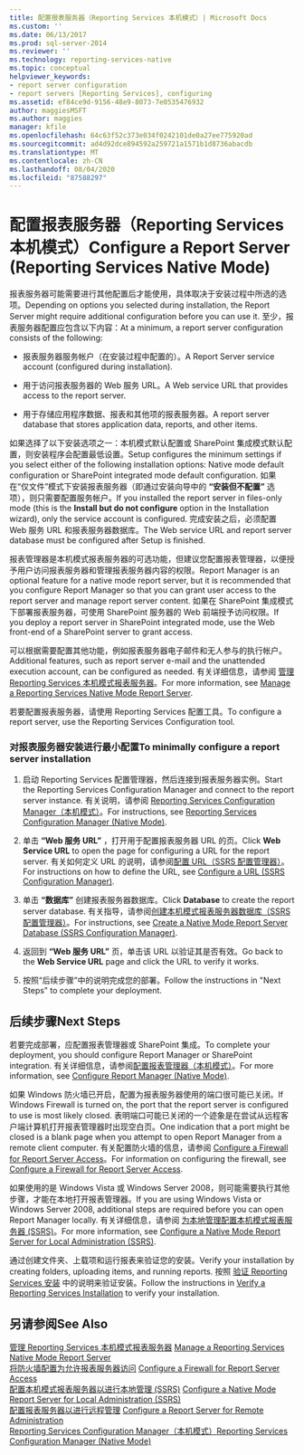 ```yaml
---
title: 配置报表服务器（Reporting Services 本机模式）| Microsoft Docs
ms.custom: ''
ms.date: 06/13/2017
ms.prod: sql-server-2014
ms.reviewer: ''
ms.technology: reporting-services-native
ms.topic: conceptual
helpviewer_keywords:
- report server configuration
- report servers [Reporting Services], configuring
ms.assetid: ef84ce9d-9156-48e9-8073-7e0535476932
author: maggiesMSFT
ms.author: maggies
manager: kfile
ms.openlocfilehash: 64c63f52c373e034f0242101de0a27ee775920ad
ms.sourcegitcommit: ad4d92dce894592a259721a1571b1d8736abacdb
ms.translationtype: MT
ms.contentlocale: zh-CN
ms.lasthandoff: 08/04/2020
ms.locfileid: "87588297"
---
```

# <a name="configure-a-report-server-reporting-services-native-mode"></a><span data-ttu-id="f9ff2-102">配置报表服务器（Reporting Services 本机模式）</span><span class="sxs-lookup"><span data-stu-id="f9ff2-102">Configure a Report Server (Reporting Services Native Mode)</span></span>
  <span data-ttu-id="f9ff2-103">报表服务器可能需要进行其他配置后才能使用，具体取决于安装过程中所选的选项。</span><span class="sxs-lookup"><span data-stu-id="f9ff2-103">Depending on options you selected during installation, the Report Server might require additional configuration before you can use it.</span></span> <span data-ttu-id="f9ff2-104">至少，报表服务器配置应包含以下内容：</span><span class="sxs-lookup"><span data-stu-id="f9ff2-104">At a minimum, a report server configuration consists of the following:</span></span>  
  
-   <span data-ttu-id="f9ff2-105">报表服务器服务帐户（在安装过程中配置的）。</span><span class="sxs-lookup"><span data-stu-id="f9ff2-105">A Report Server service account (configured during installation).</span></span>  
  
-   <span data-ttu-id="f9ff2-106">用于访问报表服务器的 Web 服务 URL。</span><span class="sxs-lookup"><span data-stu-id="f9ff2-106">A Web service URL that provides access to the report server.</span></span>  
  
-   <span data-ttu-id="f9ff2-107">用于存储应用程序数据、报表和其他项的报表服务器。</span><span class="sxs-lookup"><span data-stu-id="f9ff2-107">A report server database that stores application data, reports, and other items.</span></span>  
  
 <span data-ttu-id="f9ff2-108">如果选择了以下安装选项之一：本机模式默认配置或 SharePoint 集成模式默认配置，则安装程序会配置最低设置。</span><span class="sxs-lookup"><span data-stu-id="f9ff2-108">Setup configures the minimum settings if you select either of the following installation options: Native mode default configuration or SharePoint integrated mode default configuration.</span></span> <span data-ttu-id="f9ff2-109">如果在“仅文件”模式下安装报表服务器（即通过安装向导中的 **“安装但不配置”** 选项），则只需要配置服务帐户。</span><span class="sxs-lookup"><span data-stu-id="f9ff2-109">If you installed the report server in files-only mode (this is the **Install but do not configure** option in the Installation wizard), only the service account is configured.</span></span> <span data-ttu-id="f9ff2-110">完成安装之后，必须配置 Web 服务 URL 和报表服务器数据库。</span><span class="sxs-lookup"><span data-stu-id="f9ff2-110">The Web service URL and report server database must be configured after Setup is finished.</span></span>  
  
 <span data-ttu-id="f9ff2-111">报表管理器是本机模式报表服务器的可选功能，但建议您配置报表管理器，以便授予用户访问报表服务器和管理报表服务器内容的权限。</span><span class="sxs-lookup"><span data-stu-id="f9ff2-111">Report Manager is an optional feature for a native mode report server, but it is recommended that you configure Report Manager so that you can grant user access to the report server and manage report server content.</span></span> <span data-ttu-id="f9ff2-112">如果在 SharePoint 集成模式下部署报表服务器，可使用 SharePoint 服务器的 Web 前端授予访问权限。</span><span class="sxs-lookup"><span data-stu-id="f9ff2-112">If you deploy a report server in SharePoint integrated mode, use the Web front-end of a SharePoint server to grant access.</span></span>  
  
 <span data-ttu-id="f9ff2-113">可以根据需要配置其他功能，例如报表服务器电子邮件和无人参与的执行帐户。</span><span class="sxs-lookup"><span data-stu-id="f9ff2-113">Additional features, such as report server e-mail and the unattended execution account, can be configured as needed.</span></span> <span data-ttu-id="f9ff2-114">有关详细信息，请参阅 [管理 Reporting Services 本机模式报表服务器](manage-a-reporting-services-native-mode-report-server.md)。</span><span class="sxs-lookup"><span data-stu-id="f9ff2-114">For more information, see [Manage a Reporting Services Native Mode Report Server](manage-a-reporting-services-native-mode-report-server.md).</span></span>  
  
 <span data-ttu-id="f9ff2-115">若要配置报表服务器，请使用 Reporting Services 配置工具。</span><span class="sxs-lookup"><span data-stu-id="f9ff2-115">To configure a report server, use the Reporting Services Configuration tool.</span></span>  
  
### <a name="to-minimally-configure-a-report-server-installation"></a><span data-ttu-id="f9ff2-116">对报表服务器安装进行最小配置</span><span class="sxs-lookup"><span data-stu-id="f9ff2-116">To minimally configure a report server installation</span></span>  
  
1.  <span data-ttu-id="f9ff2-117">启动 Reporting Services 配置管理器，然后连接到报表服务器实例。</span><span class="sxs-lookup"><span data-stu-id="f9ff2-117">Start the Reporting Services Configuration Manager and connect to the report server instance.</span></span> <span data-ttu-id="f9ff2-118">有关说明，请参阅 [Reporting Services Configuration Manager（本机模式）](../../sql-server/install/reporting-services-configuration-manager-native-mode.md)。</span><span class="sxs-lookup"><span data-stu-id="f9ff2-118">For instructions, see [Reporting Services Configuration Manager &#40;Native Mode&#41;](../../sql-server/install/reporting-services-configuration-manager-native-mode.md).</span></span>  
  
2.  <span data-ttu-id="f9ff2-119">单击 **“Web 服务 URL”** ，打开用于配置报表服务器 URL 的页。</span><span class="sxs-lookup"><span data-stu-id="f9ff2-119">Click **Web Service URL** to open the page for configuring a URL for the report server.</span></span> <span data-ttu-id="f9ff2-120">有关如何定义 URL 的说明，请参阅[配置 URL（SSRS 配置管理器）](../install-windows/configure-a-url-ssrs-configuration-manager.md)。</span><span class="sxs-lookup"><span data-stu-id="f9ff2-120">For instructions on how to define the URL, see [Configure a URL  &#40;SSRS Configuration Manager&#41;](../install-windows/configure-a-url-ssrs-configuration-manager.md).</span></span>  
  
3.  <span data-ttu-id="f9ff2-121">单击 **“数据库”** 创建报表服务器数据库。</span><span class="sxs-lookup"><span data-stu-id="f9ff2-121">Click **Database** to create the report server database.</span></span> <span data-ttu-id="f9ff2-122">有关指导，请参阅[创建本机模式报表服务器数据库（SSRS 配置管理器）](../install-windows/ssrs-report-server-create-a-native-mode-report-server-database.md)。</span><span class="sxs-lookup"><span data-stu-id="f9ff2-122">For instructions, see [Create a Native Mode Report Server Database  &#40;SSRS Configuration Manager&#41;](../install-windows/ssrs-report-server-create-a-native-mode-report-server-database.md).</span></span>  
  
4.  <span data-ttu-id="f9ff2-123">返回到 **“Web 服务 URL”** 页，单击该 URL 以验证其是否有效。</span><span class="sxs-lookup"><span data-stu-id="f9ff2-123">Go back to the **Web Service URL** page and click the URL to verify it works.</span></span>  
  
5.  <span data-ttu-id="f9ff2-124">按照“后续步骤”中的说明完成您的部署。</span><span class="sxs-lookup"><span data-stu-id="f9ff2-124">Follow the instructions in "Next Steps" to complete your deployment.</span></span>  
  
## <a name="next-steps"></a><span data-ttu-id="f9ff2-125">后续步骤</span><span class="sxs-lookup"><span data-stu-id="f9ff2-125">Next Steps</span></span>  
 <span data-ttu-id="f9ff2-126">若要完成部署，应配置报表管理器或 SharePoint 集成。</span><span class="sxs-lookup"><span data-stu-id="f9ff2-126">To complete your deployment, you should configure Report Manager or SharePoint integration.</span></span> <span data-ttu-id="f9ff2-127">有关详细信息，请参阅[配置报表管理器（本机模式）](configure-web-portal.md)。</span><span class="sxs-lookup"><span data-stu-id="f9ff2-127">For more information, see [Configure Report Manager &#40;Native Mode&#41;](configure-web-portal.md).</span></span>  
  
 <span data-ttu-id="f9ff2-128">如果 Windows 防火墙已开启，配置为报表服务器使用的端口很可能已关闭。</span><span class="sxs-lookup"><span data-stu-id="f9ff2-128">If Windows Firewall is turned on, the port that the report server is configured to use is most likely closed.</span></span> <span data-ttu-id="f9ff2-129">表明端口可能已关闭的一个迹象是在尝试从远程客户端计算机打开报表管理器时出现空白页。</span><span class="sxs-lookup"><span data-stu-id="f9ff2-129">One indication that a port might be closed is a blank page when you attempt to open Report Manager from a remote client computer.</span></span> <span data-ttu-id="f9ff2-130">有关配置防火墙的信息，请参阅 [Configure a Firewall for Report Server Access](configure-a-firewall-for-report-server-access.md)。</span><span class="sxs-lookup"><span data-stu-id="f9ff2-130">For information on configuring the firewall, see [Configure a Firewall for Report Server Access](configure-a-firewall-for-report-server-access.md).</span></span>  
  
 <span data-ttu-id="f9ff2-131">如果使用的是 Windows Vista 或 Windows Server 2008，则可能需要执行其他步骤，才能在本地打开报表管理器。</span><span class="sxs-lookup"><span data-stu-id="f9ff2-131">If you are using Windows Vista or Windows Server 2008, additional steps are required before you can open Report Manager locally.</span></span> <span data-ttu-id="f9ff2-132">有关详细信息，请参阅 [为本地管理配置本机模式报表服务器 (SSRS)](configure-a-native-mode-report-server-for-local-administration-ssrs.md)。</span><span class="sxs-lookup"><span data-stu-id="f9ff2-132">For more information, see [Configure a Native Mode Report Server for Local Administration &#40;SSRS&#41;](configure-a-native-mode-report-server-for-local-administration-ssrs.md).</span></span>  
  
 <span data-ttu-id="f9ff2-133">通过创建文件夹、上载项和运行报表来验证您的安装。</span><span class="sxs-lookup"><span data-stu-id="f9ff2-133">Verify your installation by creating folders, uploading items, and running reports.</span></span> <span data-ttu-id="f9ff2-134">按照 [验证 Reporting Services 安装](../install-windows/verify-a-reporting-services-installation.md) 中的说明来验证安装。</span><span class="sxs-lookup"><span data-stu-id="f9ff2-134">Follow the instructions in [Verify a Reporting Services Installation](../install-windows/verify-a-reporting-services-installation.md) to verify your installation.</span></span>  
  
## <a name="see-also"></a><span data-ttu-id="f9ff2-135">另请参阅</span><span class="sxs-lookup"><span data-stu-id="f9ff2-135">See Also</span></span>  
 <span data-ttu-id="f9ff2-136">[管理 Reporting Services 本机模式报表服务器](manage-a-reporting-services-native-mode-report-server.md) </span><span class="sxs-lookup"><span data-stu-id="f9ff2-136">[Manage a Reporting Services Native Mode Report Server](manage-a-reporting-services-native-mode-report-server.md) </span></span>  
 <span data-ttu-id="f9ff2-137">[将防火墙配置为允许报表服务器访问](configure-a-firewall-for-report-server-access.md) </span><span class="sxs-lookup"><span data-stu-id="f9ff2-137">[Configure a Firewall for Report Server Access](configure-a-firewall-for-report-server-access.md) </span></span>  
 <span data-ttu-id="f9ff2-138">[配置本机模式报表服务器以进行本地管理 (SSRS)](configure-a-native-mode-report-server-for-local-administration-ssrs.md) </span><span class="sxs-lookup"><span data-stu-id="f9ff2-138">[Configure a Native Mode Report Server for Local Administration &#40;SSRS&#41;](configure-a-native-mode-report-server-for-local-administration-ssrs.md) </span></span>  
 <span data-ttu-id="f9ff2-139">[配置报表服务器以进行远程管理](configure-a-report-server-for-remote-administration.md) </span><span class="sxs-lookup"><span data-stu-id="f9ff2-139">[Configure a Report Server for Remote Administration](configure-a-report-server-for-remote-administration.md) </span></span>  
 [<span data-ttu-id="f9ff2-140">Reporting Services Configuration Manager（本机模式）</span><span class="sxs-lookup"><span data-stu-id="f9ff2-140">Reporting Services Configuration Manager &#40;Native Mode&#41;</span></span>](../../sql-server/install/reporting-services-configuration-manager-native-mode.md)  
  
  
